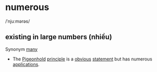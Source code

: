 # numerous

/ˈnjuːmərəs/

## existing in large numbers (nhiều)

Synonym [many]()

- The [Pigeonhold](pigeonhole-n.md#one-of-set-of-small-boxes-that-are-fixed-on-a-wall-and-open-at-the-front-used-for-putting-letters-messages-etc-one-of-a-similar-set-of-boxes-that-are-part-of-a-desk-used-for-keeping-papers-documents-etc-hòm-thư-hộc-tủ) [principle](principle-n.md#a-law-a-rule-or-a-theory-that-something-is-based-on-nguyên-tắc) is a [obvious](obvious-adj.md#easy-to-see-or-understand-rõ-ràng) [statement](statement-n.md#something-that-you-say-or-write-that-gives-information-or-an-opinion-câu-câu-lệnh-mệnh-đề) but has numerous [applications](application-n.md#the-practical-use-of-something-especially-a-theory-discovery-etc-ứng-dụng).